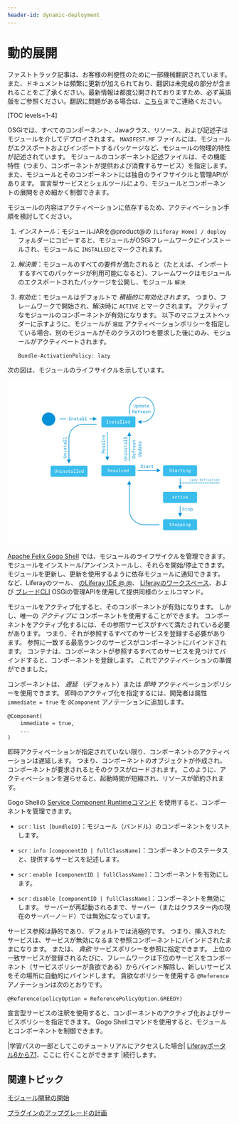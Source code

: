 ```yaml
---
header-id: dynamic-deployment
---
```


# 動的展開

<p class="alert alert-info"><span class="wysiwyg-color-blue120">ファストトラック記事は、お客様の利便性のために一部機械翻訳されています。また、ドキュメントは頻繁に更新が加えられており、翻訳は未完成の部分が含まれることをご了承ください。最新情報は都度公開されておりますため、必ず英語版をご参照ください。翻訳に問題がある場合は、<a href="mailto:support-content-jp@liferay.com">こちら</a>までご連絡ください。</span></p>

[TOC levels=1-4]

OSGiでは、すべてのコンポーネント、Javaクラス、リソース、および記述子はモジュールを介してデプロイされます。 `MANIFEST.MF` ファイルには、モジュールがエクスポートおよびインポートするパッケージなど、モジュールの物理的特性が記述されています。 モジュールのコンポーネント記述ファイルは、その機能特性（つまり、コンポーネントが提供および消費するサービス）を指定します。 また、モジュールとそのコンポーネントには独自のライフサイクルと管理APIがあります。 宣言型サービスとシェルツールにより、モジュールとコンポーネントの展開をきめ細かく制御できます。

モジュールの内容はアクティベーションに依存するため、アクティベーション手順を検討してください。

1.  *インストール*：モジュールJARを@product@の `[Liferay Home] / deploy` フォルダーにコピーすると、モジュールがOSGiフレームワークにインストールされ、モジュールに `INSTALLED`とマークされます。

2.  *解決策*：モジュールのすべての要件が満たされると（たとえば、インポートするすべてのパッケージが利用可能になると）、フレームワークはモジュールのエクスポートされたパッケージを公開し、モジュール `解決`

3.  *有効化*：モジュールはデフォルトで *積極的に有効化されます*。 つまり、フレームワークで開始され、解決時に `ACTIVE` とマークされます。 アクティブなモジュールのコンポーネントが有効になります。 以下のマニフェストヘッダーに示すように、モジュールが `遅延` アクティベーションポリシーを指定している場合、別のモジュールがそのクラスの1つを要求した後にのみ、モジュールがアクティベートされます。
   
        Bundle-ActivationPolicy: lazy

次の図は、モジュールのライフサイクルを示しています。

![図1：この状態図は、モジュールのライフサイクルを示しています。](../../images/module-state-diagram.png)

[Apache Felix Gogo Shell](/docs/7-1/reference/-/knowledge_base/r/using-the-felix-gogo-shell) では、モジュールのライフサイクルを管理できます。 モジュールをインストール/アンインストールし、それらを開始/停止できます。 モジュールを更新し、更新を使用するように依存モジュールに通知できます。 など、Liferayのツール、 [のLiferay IDE @ @](/docs/7-1/tutorials/-/knowledge_base/t/liferay-ide)、 [Liferayのワークスペース](/docs/7-1/tutorials/-/knowledge_base/t/liferay-workspace)、および [ブレードCLI](/docs/7-1/tutorials/-/knowledge_base/t/blade-cli) OSGiの管理APIを使用して提供同様のシェルコマンド。

モジュールをアクティブ化すると、そのコンポーネントが有効になります。 しかし、唯一の *アクティブに* コンポーネントを使用することができます。 コンポーネントをアクティブ化するには、その参照サービスがすべて満たされている必要があります。 つまり、それが参照するすべてのサービスを登録する必要があります。 参照に一致する最高ランクのサービスがコンポーネントにバインドされます。 コンテナは、コンポーネントが参照するすべてのサービスを見つけてバインドすると、コンポーネントを登録します。 これでアクティベーションの準備ができました。

コンポーネントは、 *遅延* （デフォルト）または *即時* アクティベーションポリシーを使用できます。 即時のアクティブ化を指定するには、開発者は属性 `immediate = true` を `@Component` アノテーションに追加します。

    @Component(
        immediate = true,
        ...
    )

即時アクティベーションが指定されていない限り、コンポーネントのアクティベーションは遅延します。 つまり、コンポーネントのオブジェクトが作成され、コンポーネントが要求されるとそのクラスがロードされます。 このように、アクティベーションを遅らせると、起動時間が短縮され、リソースが節約されます。

Gogo Shellの [Service Component Runtimeコマンド](http://felix.apache.org/documentation/subprojects/apache-felix-service-component-runtime.html#shell-command) を使用すると、コンポーネントを管理できます。

  - `scr：list [bundleID]`：モジュール（バンドル）のコンポーネントをリストします。

  - `scr：info [componentID | fullClassName]`：コンポーネントのステータスと、提供するサービスを記述します。

  - `scr：enable [componentID | fullClassName]`：コンポーネントを有効にします。

  - `scr：disable [componentID | fullClassName]`：コンポーネントを無効にします。 サーバーが再起動されるまで、サーバー（またはクラスター内の現在のサーバーノード）では無効になっています。

サービス参照は静的であり、デフォルトでは消極的です。 つまり、挿入されたサービスは、サービスが無効になるまで参照コンポーネントにバインドされたままになります。 または、 *貪欲* サービスポリシーを参照に指定できます。 上位の一致サービスが登録されるたびに、フレームワークは下位のサービスをコンポーネント（サービスポリシーが貪欲である）からバインド解除し、新しいサービスをその場所に自動的にバインドします。 貪欲なポリシーを使用する `@Reference` アノテーションは次のとおりです。

    @Reference(policyOption = ReferencePolicyOption.GREEDY)

宣言型サービスの注釈を使用すると、コンポーネントのアクティブ化およびサービスポリシーを指定できます。 Gogo Shellコマンドを使用すると、モジュールとコンポーネントを制御できます。

|学習パスの一部としてこのチュートリアルにアクセスした場合| [Liferayポータル6から7.1](/docs/7-1/tutorials/-/knowledge_base/t/from-liferay-6-to-liferay-7)、ここに [](/docs/7-1/tutorials/-/knowledge_base/t/more-ways-osgi-improves-development-on-liferay) 行くことができます</a> |続行します。

## 関連トピック

[モジュール開発の開始](/docs/7-1/tutorials/-/knowledge_base/t/starting-module-development)

[プラグインのアップグレードの計画](migrating-existing-code-to-liferay-7/migrating-existing-code-to-liferay-7)
